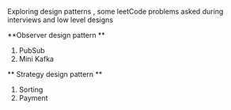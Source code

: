 Exploring design patterns , some leetCode problems asked during interviews and low level designs

**Observer design pattern **
 1. PubSub
 2. Mini Kafka

** Strategy design pattern **
 1. Sorting
 2. Payment




